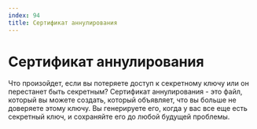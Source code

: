 ```yaml
---
index: 94
title: Сертификат аннулирования
---
```

# Сертификат аннулирования

Что произойдет, если вы потеряете доступ к секретному ключу или он перестанет быть секретным? Сертификат аннулирования - это файл, который вы можете создать, который объявляет, что вы больше не доверяете этому ключу. Вы генерируете его, когда у вас все еще есть секретный ключ, и сохраняйте его до любой будущей проблемы.